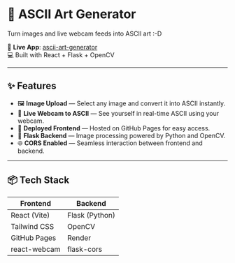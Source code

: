# 🎨 ASCII Art Generator

Turn images and live webcam feeds into ASCII art :-D

🔗 **Live App**: [ascii-art-generator](https://julianeguo.github.io/ascii-art-generator/#/)  
💻 Built with React + Flask + OpenCV

---

## ✨ Features

- 🖼️ **Image Upload** — Select any image and convert it into ASCII instantly.
- 🎥 **Live Webcam to ASCII** — See yourself in real-time ASCII using your webcam.
- 🚀 **Deployed Frontend** — Hosted on GitHub Pages for easy access.
- 🔧 **Flask Backend** — Image processing powered by Python and OpenCV.
- 🌐 **CORS Enabled** — Seamless interaction between frontend and backend.

---

## 📦 Tech Stack

| Frontend            | Backend             |
|---------------------|---------------------|
| React (Vite)        | Flask (Python)      |
| Tailwind CSS        | OpenCV              |
| GitHub Pages        | Render              |
| react-webcam        | flask-cors          |


